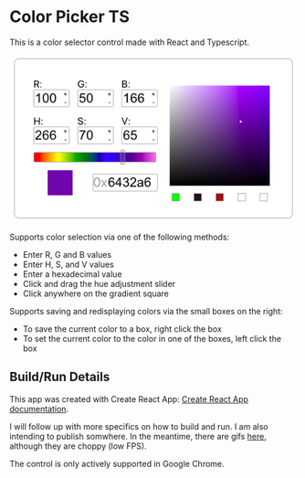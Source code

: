 # Color Picker TS

This is a color selector control made with React and Typescript.

![Color Picker Image](./resources/ControlImage.png)

Supports color selection via one of the following methods:
- Enter R, G and B values
- Enter H, S, and V values
- Enter a hexadecimal value
- Click and drag the hue adjustment slider
- Click anywhere on the gradient square

Supports saving and redisplaying colors via the small boxes on the right:
- To save the current color to a box, right click the box
- To set the current color to the color in one of the boxes, left click the box
## Build/Run Details

This app was created with Create React App: [Create React App documentation](https://facebook.github.io/create-react-app/docs/getting-started).

I will follow up with more specifics on how to build and run. I am also intending to publish somwhere. In the meantime, there are gifs [here](./resources), although they are choppy (low FPS).

The control is only actively supported in Google Chrome.

